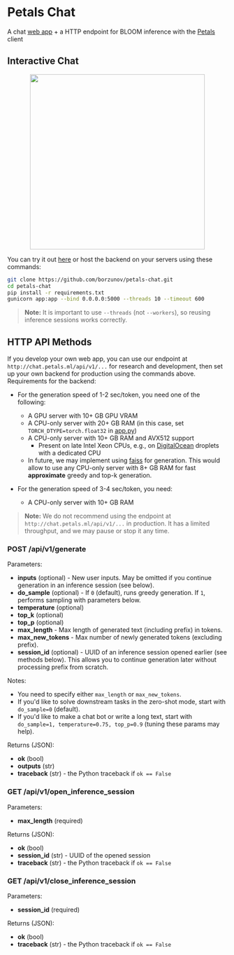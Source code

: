 # Petals Chat

A chat [web app](http://chat.petals.ml) + a HTTP endpoint for BLOOM inference with the [Petals](https://petals.ml) client

## Interactive Chat

<div align="center">
<img src="https://i.imgur.com/p2nwiho.png" width="400px">
</div>

You can try it out [here](http://chat.petals.ml) or host the backend on your servers using these commands:

```bash
git clone https://github.com/borzunov/petals-chat.git
cd petals-chat
pip install -r requirements.txt
gunicorn app:app --bind 0.0.0.0:5000 --threads 10 --timeout 600
```

> **Note:** It is important to use `--threads` (not `--workers`), so reusing inference sessions works correctly.

## HTTP API Methods

If you develop your own web app, you can use our endpoint at `http://chat.petals.ml/api/v1/...` for research and development, then set up your own backend for production using the commands above. Requirements for the backend:

- For the generation speed of 1-2 sec/token, you need one of the following:
    - A GPU server with 10+ GB GPU VRAM
    - A CPU-only server with 20+ GB RAM (in this case, set `TORCH_DTYPE=torch.float32` in [app.py](app.py))
    - A CPU-only server with 10+ GB RAM and AVX512 support
        - Present on late Intel Xeon CPUs, e.g., on [DigitalOcean](https://digitalocean.com) droplets with a dedicated CPU
    - In future, we may implement using [faiss](https://github.com/facebookresearch/faiss) for generation.
        This would allow to use any CPU-only server with 8+ GB RAM for fast **approximate** greedy and top-k generation.

- For the generation speed of 3-4 sec/token, you need:
    - A CPU-only server with 10+ GB RAM

> **Note:** We do not recommend using the endpoint at `http://chat.petals.ml/api/v1/...` in production. It has a limited throughput, and we may pause or stop it any time.

### POST /api/v1/generate

Parameters:

- **inputs** (optional) - New user inputs. May be omitted if you continue generation in an inference session (see below).
- **do_sample** (optional) - If `0` (default), runs greedy generation. If `1`, performs sampling with parameters below.
- **temperature** (optional)
- **top_k** (optional)
- **top_p** (optional)
- **max_length** - Max length of generated text (including prefix) in tokens.
- **max_new_tokens** - Max number of newly generated tokens (excluding prefix).
- **session_id** (optional) - UUID of an inference session opened earlier (see methods below). This allows you to continue generation later without processing prefix from scratch.

Notes:

- You need to specify either `max_length` or `max_new_tokens`.
- If you'd like to solve downstream tasks in the zero-shot mode, start with `do_sample=0` (default).
- If you'd like to make a chat bot or write a long text, start with `do_sample=1, temperature=0.75, top_p=0.9` (tuning these params may help).

Returns (JSON):

- **ok** (bool)
- **outputs** (str)
- **traceback** (str) - the Python traceback if `ok == False`

### GET /api/v1/open_inference_session

Parameters:

- **max_length** (required)

Returns (JSON):

- **ok** (bool)
- **session_id** (str) - UUID of the opened session
- **traceback** (str) - the Python traceback if `ok == False`

### GET /api/v1/close_inference_session

Parameters:

- **session_id** (required)

Returns (JSON):

- **ok** (bool)
- **traceback** (str) - the Python traceback if `ok == False`
